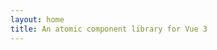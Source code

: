 ```yaml
---
layout: home
title: An atomic component library for Vue 3
---
```


<Home />

<script setup>
import Home from '.vitepress/theme/Home.vue'
</script>

<style>
.VPHome {
  padding-bottom: 0 !important
}
</style>

